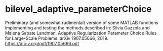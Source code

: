 # bilevel_adaptive_parameterChoice

Preliminary (and somewhat rudimental) version of some MATLAB functions implementing and testing the methods described in:
Silvia Gazzola and Malena Sabate Landman. Adaptive Regularization Parameter Choice Rules for Large-Scale Problems. arXiv 1907.05666, 2019.
https://arxiv.org/pdf/1907.05666.pdf
